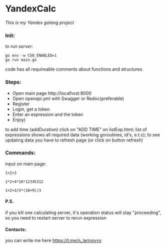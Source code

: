 # YandexCalc

_This is my Yandex golang project_

### Init:

_to run server:_ 
```
go env -w CGO_ENABLED=1
go run main.go
```

code has all requireable comments about functions and structures

### Steps:

* Open main page http://localhost:8000
* Open openapi.yml with Swagger or Redoc(preferable)
* Register
* Login, get a token
* Enter an expression and the token
* Enjoy)

to add time (addDuration) click on "ADD TIME" on listExp.html;
list of expressions shows all required data (working goroutines, id's, e.t.c);
to see updating data you have to refresh page (or click on button refresh)

### Commands:
input on main page:
```
1+2+3
```
```
1*2+4*10*12345312
```
```
1+2+3/5*(10+9)/3
```

#### P.S.
if you kill one calculating server, it's operation status will stay
"proceeding", so you need to restart server to rerun expression

#### Contacts:
you can write me here https://t.me/n_larinovvv
